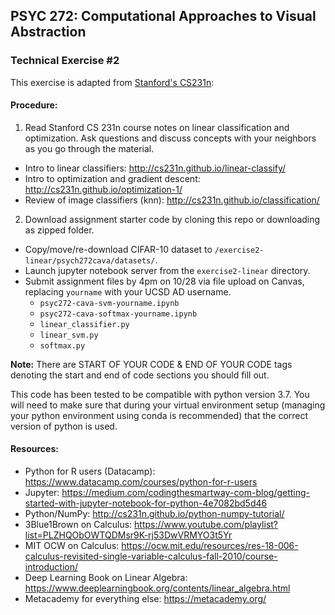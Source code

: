 ## PSYC 272: Computational Approaches to Visual Abstraction
### Technical Exercise \#2

This exercise is adapted from [Stanford's CS231n](http://cs231n.stanford.edu/):

#### Procedure:

1. Read Stanford CS 231n course notes on linear classification and optimization. Ask questions and discuss concepts with your neighbors as you go through the material.
 - Intro to linear classifiers: http://cs231n.github.io/linear-classify/
 - Intro to optimization and gradient descent: http://cs231n.github.io/optimization-1/
 - Review of image classifiers (knn): http://cs231n.github.io/classification/

2. Download assignment starter code by cloning this repo or downloading as zipped folder.
- Copy/move/re-download CIFAR-10 dataset to `/exercise2-linear/psych272cava/datasets/`. 
- Launch jupyter notebook server from the `exercise2-linear` directory.
- Submit assignment files by 4pm on 10/28 via file upload on Canvas, replacing `yourname` with your UCSD AD username.
   - `psyc272-cava-svm-yourname.ipynb`
   - `psyc272-cava-softmax-yourname.ipynb`
   - `linear_classifier.py`
   - `linear_svm.py`
   - `softmax.py`

**Note:**
There are START OF YOUR CODE & END OF YOUR CODE tags denoting the start and end of code sections you should fill out. 

This code has been tested to be compatible with python version 3.7. You will need to make sure that during your virtual environment setup (managing your python environment using conda is recommended) that the correct version of python is used. 

#### Resources:
 - Python for R users (Datacamp): https://www.datacamp.com/courses/python-for-r-users
 - Jupyter: https://medium.com/codingthesmartway-com-blog/getting-started-with-jupyter-notebook-for-python-4e7082bd5d46
 - Python/NumPy: http://cs231n.github.io/python-numpy-tutorial/ 
 - 3Blue1Brown on Calculus: https://www.youtube.com/playlist?list=PLZHQObOWTQDMsr9K-rj53DwVRMYO3t5Yr
 - MIT OCW on Calculus:  https://ocw.mit.edu/resources/res-18-006-calculus-revisited-single-variable-calculus-fall-2010/course-introduction/ 
 - Deep Learning Book on Linear Algebra: https://www.deeplearningbook.org/contents/linear_algebra.html
 - Metacademy for everything else: https://metacademy.org/ 
